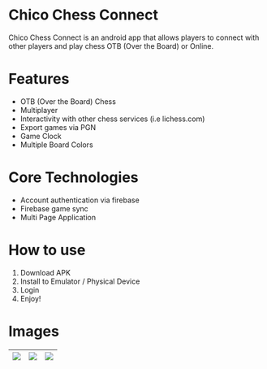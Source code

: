 # Chico Chess Connect

Chico Chess Connect is an android app that allows players to connect with other players and play chess OTB (Over the Board) or Online.

# Features
* OTB (Over the Board) Chess
* Multiplayer
* Interactivity with other chess services (i.e lichess.com)
* Export games via PGN
* Game Clock
* Multiple Board Colors

# Core Technologies
* Account authentication via firebase
* Firebase game sync
* Multi Page Application

# How to use
1. Download APK
2. Install to Emulator / Physical Device
3. Login
5. Enjoy!

# Images 

|![]([https://github.com/thomasdevine01/ChicoChessApp/blob/Images/Local%20Chess%20Home.png?raw=true](https://github.com/thomasdevine01/ChicoChessApp/blob/Images/2.png?raw=true))   |![]([https://github.com/thomasdevine01/ChicoChessApp/blob/Images/Local%20Chess%20Movelist.png?raw=true](https://github.com/thomasdevine01/ChicoChessApp/blob/Images/1.png?raw=true))   |![]([https://github.com/thomasdevine01/ChicoChessApp/blob/Images/Local%20Chess%20Settings.png?raw=true](https://github.com/thomasdevine01/ChicoChessApp/blob/Images/3.png?raw=true))   |
|---|---|---|
